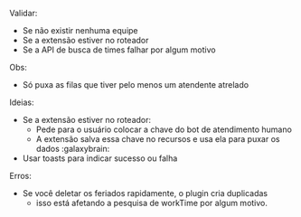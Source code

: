 Validar:
- Se não existir nenhuma equipe
- Se a extensão estiver no roteador
- Se a API de busca de times falhar por algum motivo

Obs:
- Só puxa as filas que tiver pelo menos um atendente atrelado

Ideias:
- Se a extensão estiver no roteador:
    * Pede para o usuário colocar a chave do bot de atendimento humano
    * A extensão salva essa chave no recursos e usa ela para puxar os dados :galaxybrain:
- Usar toasts para indicar sucesso ou falha

Erros:
- Se você deletar os feriados rapidamente, o plugin cria duplicadas
    * isso está afetando a pesquisa de workTime por algum motivo.
